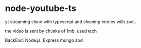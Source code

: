 # node-youtube-ts
 yt streaming clone
with typescript and cleaning  entries with zod..

the video is sent by chunks of 1mb.
used  tech

BackEnd:
Node.js, Express mongo zod
